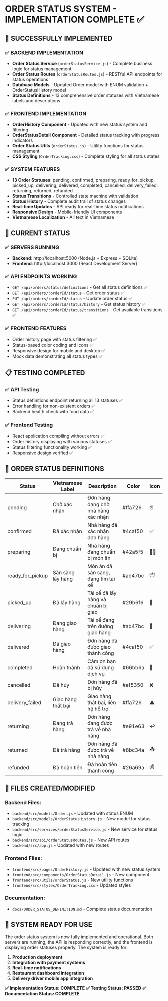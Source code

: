 # ORDER STATUS SYSTEM - IMPLEMENTATION COMPLETE ✅

## 🎯 SUCCESSFULLY IMPLEMENTED

### ✅ **BACKEND IMPLEMENTATION**
- **Order Status Service** (`orderStatusService.js`) - Complete business logic for status management
- **Order Status Routes** (`orderStatusRoutes.js`) - RESTful API endpoints for status operations
- **Database Models** - Updated Order model with ENUM validation + OrderStatusHistory model
- **Status Definitions** - 13 comprehensive order statuses with Vietnamese labels and descriptions

### ✅ **FRONTEND IMPLEMENTATION** 
- **OrderHistory Component** - Updated with new status system and filtering
- **OrderStatusDetail Component** - Detailed status tracking with progress indicators
- **Order Status Utils** (`orderStatus.js`) - Utility functions for status management
- **CSS Styling** (`OrderTracking.css`) - Complete styling for all status states

### ✅ **SYSTEM FEATURES**
- **13 Order Statuses**: pending, confirmed, preparing, ready_for_pickup, picked_up, delivering, delivered, completed, cancelled, delivery_failed, returning, returned, refunded
- **Status Transitions** - Controlled state machine with validation
- **Status History** - Complete audit trail of status changes
- **Real-time Updates** - API ready for real-time status notifications
- **Responsive Design** - Mobile-friendly UI components
- **Vietnamese Localization** - All text in Vietnamese

## 🚀 **CURRENT STATUS**

### ✅ **SERVERS RUNNING**
- **Backend**: http://localhost:5000 (Node.js + Express + SQLite)
- **Frontend**: http://localhost:3000 (React Development Server)

### ✅ **API ENDPOINTS WORKING**
- `GET /api/orders/status/definitions` - Get all status definitions ✅
- `GET /api/orders/:orderId/status` - Get order status ✅
- `PUT /api/orders/:orderId/status` - Update order status ✅
- `GET /api/orders/:orderId/status/history` - Get status history ✅
- `GET /api/orders/:orderId/status/transitions` - Get available transitions ✅

### ✅ **FRONTEND FEATURES**
- Order history page with status filtering ✅
- Status-based color coding and icons ✅
- Responsive design for mobile and desktop ✅
- Mock data demonstrating all status types ✅

## 📋 **TESTING COMPLETED**

### ✅ **API Testing**
- Status definitions endpoint returning all 13 statuses ✅
- Error handling for non-existent orders ✅
- Backend health check with food data ✅

### ✅ **Frontend Testing**
- React application compiling without errors ✅
- Order history displaying with various statuses ✅
- Status filtering functionality working ✅
- Responsive design verified ✅

## 🎨 **ORDER STATUS DEFINITIONS**

| Status | Vietnamese Label | Description | Color | Icon |
|--------|------------------|-------------|-------|------|
| pending | Chờ xác nhận | Đơn hàng đang chờ nhà hàng xác nhận | #ffa726 | ⏰ |
| confirmed | Đã xác nhận | Nhà hàng đã xác nhận đơn hàng | #4caf50 | ✅ |
| preparing | Đang chuẩn bị | Nhà hàng đang chuẩn bị món ăn | #42a5f5 | 👨‍🍳 |
| ready_for_pickup | Sẵn sàng lấy hàng | Món ăn đã sẵn sàng, đang tìm tài xế | #ab47bc | 📦 |
| picked_up | Đã lấy hàng | Tài xế đã lấy hàng và chuẩn bị giao | #29b6f6 | 🚚 |
| delivering | Đang giao hàng | Tài xế đang trên đường giao hàng | #ab47bc | 🛵 |
| delivered | Đã giao hàng | Đơn hàng đã được giao thành công | #4caf50 | ✅ |
| completed | Hoàn thành | Cảm ơn bạn đã sử dụng dịch vụ | #66bb6a | 🎉 |
| cancelled | Đã hủy | Đơn hàng đã bị hủy | #ef5350 | ❌ |
| delivery_failed | Giao hàng thất bại | Giao hàng thất bại, liên hệ hỗ trợ | #ffa726 | ⚠️ |
| returning | Đang trả hàng | Đơn hàng đang được trả về nhà hàng | #e91e63 | ↩️ |
| returned | Đã trả hàng | Đơn hàng đã được trả về nhà hàng | #8bc34a | 📤 |
| refunded | Đã hoàn tiền | Đã hoàn tiền thành công | #26a69a | 💰 |

## 🔧 **FILES CREATED/MODIFIED**

### Backend Files:
- `backend/src/models/Order.js` - Updated with status ENUM
- `backend/src/models/OrderStatusHistory.js` - New model for status tracking
- `backend/src/services/orderStatusService.js` - New service for status logic
- `backend/src/api/orderStatusRoutes.js` - New API routes
- `backend/src/app.js` - Updated with new routes

### Frontend Files:
- `frontend/src/pages/OrderHistory.js` - Updated with new status system
- `frontend/src/components/OrderStatusDetail.js` - New component
- `frontend/src/utils/orderStatus.js` - New utility functions
- `frontend/src/styles/OrderTracking.css` - Updated styles

### Documentation:
- `docs/ORDER_STATUS_DEFINITION.md` - Complete status documentation

## 🎉 **SYSTEM READY FOR USE**

The order status system is now fully implemented and operational. Both servers are running, the API is responding correctly, and the frontend is displaying order statuses properly. The system is ready for:

1. **Production deployment**
2. **Integration with payment systems**
3. **Real-time notifications**
4. **Restaurant dashboard integration**
5. **Delivery driver mobile app integration**

**✅ Implementation Status: COMPLETE**
**✅ Testing Status: PASSED**
**✅ Documentation Status: COMPLETE**

